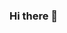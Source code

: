 ### Hi there 👋

<!--
**kauanspeeed/kauanspeeed** is a ✨ _special_ ✨ repository because its `README.md` (this file) appears on your GitHub profile.

Here are some ideas to get you started:

Meu nome é Kauan Nascimento da Silva

Estou estudando na Alura
Estou me desenvolvendo na linguagem JavaScript
Utilizo esse espaço para minha organização e compartilhamento dos meu projetos desenvolvidos
